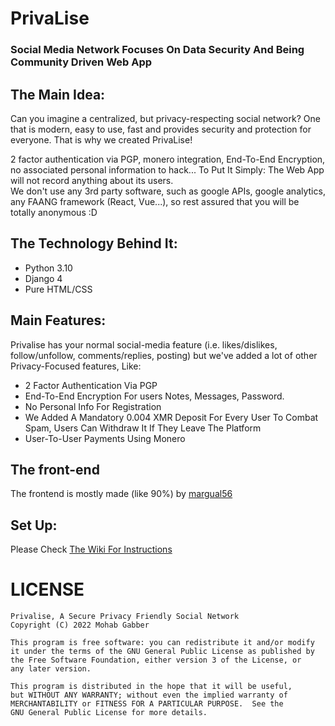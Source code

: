 # PrivaLise 
### Social Media Network Focuses On Data Security And Being Community Driven Web App

## The Main Idea:
Can you imagine a centralized, but privacy-respecting social network? One that is modern, easy to use, fast and provides security and protection for everyone. That is why we created PrivaLise!

2 factor authentication via PGP, monero integration, End-To-End Encryption, no associated personal information to hack... To Put It Simply: The Web App will not record anything about its users. <br/>
We don't use any 3rd party software, such as google APIs, google analytics, any FAANG framework (React, Vue...), so rest assured that you will be totally anonymous :D
## The Technology Behind It:
   * Python 3.10
   * Django 4
   * Pure HTML/CSS

## Main Features:
   Privalise has your normal social-media feature (i.e. likes/dislikes, follow/unfollow, comments/replies, posting) but we've added a lot of other Privacy-Focused features, Like:
   * 2 Factor Authentication Via PGP
   * End-To-End Encryption For users Notes, Messages, Password.
   * No Personal Info For Registration
   * We Added A Mandatory 0.004 XMR Deposit For Every User To Combat Spam, Users Can Withdraw It If They Leave The Platform
   * User-To-User Payments Using Monero
## The front-end
The frontend is mostly made (like 90%) by [margual56](https://github.com/margual56)

## Set Up: 
  Please Check [The Wiki For Instructions](https://github.com/mohabgabber/privalise-network/wiki/Setup)
# LICENSE
	Privalise, A Secure Privacy Friendly Social Network
	Copyright (C) 2022 Mohab Gabber
	
	This program is free software: you can redistribute it and/or modify
	it under the terms of the GNU General Public License as published by
	the Free Software Foundation, either version 3 of the License, or
	any later version.
	
	This program is distributed in the hope that it will be useful,
	but WITHOUT ANY WARRANTY; without even the implied warranty of
	MERCHANTABILITY or FITNESS FOR A PARTICULAR PURPOSE.  See the
	GNU General Public License for more details.
